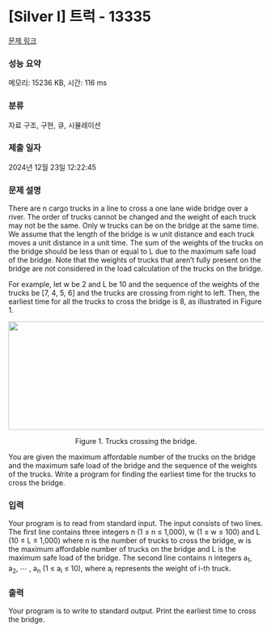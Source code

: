 # [Silver I] 트럭 - 13335 

[문제 링크](https://www.acmicpc.net/problem/13335) 

### 성능 요약

메모리: 15236 KB, 시간: 116 ms

### 분류

자료 구조, 구현, 큐, 시뮬레이션

### 제출 일자

2024년 12월 23일 12:22:45

### 문제 설명

<p>There are n cargo trucks in a line to cross a one lane wide bridge over a river. The order of trucks cannot be changed and the weight of each truck may not be the same. Only w trucks can be on the bridge at the same time. We assume that the length of the bridge is w unit distance and each truck moves a unit distance in a unit time. The sum of the weights of the trucks on the bridge should be less than or equal to L due to the maximum safe load of the bridge. Note that the weights of trucks that aren’t fully present on the bridge are not considered in the load calculation of the trucks on the bridge.</p>

<p>For example, let w be 2 and L be 10 and the sequence of the weights of the trucks be [7, 4, 5, 6] and the trucks are crossing from right to left. Then, the earliest time for all the trucks to cross the bridge is 8, as illustrated in Figure 1.</p>

<p style="text-align: center;"><img alt="" src="" style="height:214px; text-align:center; width:664px"></p>

<p style="text-align: center;">Figure 1. Trucks crossing the bridge.</p>

<p>You are given the maximum affordable number of the trucks on the bridge and the maximum safe load of the bridge and the sequence of the weights of the trucks. Write a program for finding the earliest time for the trucks to cross the bridge.</p>

### 입력 

 <p>Your program is to read from standard input. The input consists of two lines. The first line contains three integers n (1 ≤ n ≤ 1,000), w (1 ≤ w ≤ 100) and L (10 ≤ L ≤ 1,000) where n is the number of trucks to cross the bridge, w is the maximum affordable number of trucks on the bridge and L is the maximum safe load of the bridge. The second line contains n integers a<sub>1</sub>, a<sub>2</sub>, ⋯ , a<sub>n</sub> (1 ≤ a<sub>i</sub> ≤ 10), where a<sub>i</sub> represents the weight of i-th truck.</p>

### 출력 

 <p>Your program is to write to standard output. Print the earliest time to cross the bridge. </p>


